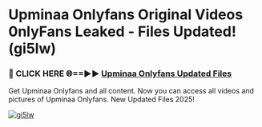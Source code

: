 # Upminaa Onlyfans Original Videos 0nlyFans Leaked - Files Updated! (gi5lw)

<h3>🔴 CLICK HERE 🌐==►► <a href="https://tinyurl.com/ehrbuxhb" rel="nofollow">Upminaa Onlyfans Updated Files</a></h3>

Get Upminaa Onlyfans and all content. Now you can access all videos and pictures of Upminaa Onlyfans. New Updated Files 2025!

[![gi5lw](https://i.imgur.com/lVYEuWS.gif)](https://tinyurl.com/ehrbuxhb)
